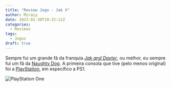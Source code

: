 ```yaml
---
title: "Review Jogo - Jak X"
author: Miraiy
date: 2023-01-30T19:32:11Z
categories:
  - Reviews
tags:
  - Jogos
draft: true
---
```


Sempre fui um grande fã da franquia [*Jak and Daxter*](https://en.wikipedia.org/wiki/Jak_and_Daxter), ou melhor, eu sempre fui um fã da [Naughty Dog](https://en.wikipedia.org/wiki/Naughty_Dog). A primeira consola que tive (pelo menos original) foi a [PlayStation](https://en.wikipedia.org/wiki/PlayStation_(console)), em específico a PS1.

![PlayStation One](https://upload.wikimedia.org/wikipedia/commons/6/63/PSone-Console-Set-NoLCD.jpg)